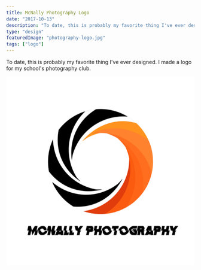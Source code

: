 ```yaml
---
title: McNally Photography Logo
date: "2017-10-13"
description: "To date, this is probably my favorite thing I've ever designed. I made a logo for my school's photography club."
type: "design"
featuredImage: "photography-logo.jpg"
tags: ["logo"]
---
```


To date, this is probably my favorite thing I've ever designed. I made a logo for my school's photography club.

![McNally photography logo](photography-logo.jpg "McNally photography logo")
